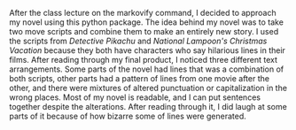 After the class lecture on the markovify command, I decided to approach my novel using this python package.  The idea behind my
novel was to take two move scripts and combine them to make an entirely new story.  I used the scripts from <i>Detective Pikachu</i> and
<i>National Lampoon's Christmas Vacation</i> because they both have characters who say hilarious lines in their films.  After reading through
my final product, I noticed three different text arrangements.  Some parts of the novel had lines that was a combination of both scripts,
other parts had a pattern of lines from one movie after the other, and there were mixtures of altered punctuation or capitalization in
the wrong places.  Most of my novel is readable, and I can put sentences together despite the alterations.  After reading through it, I did
laugh at some parts of it because of how bizarre some of lines were generated.
